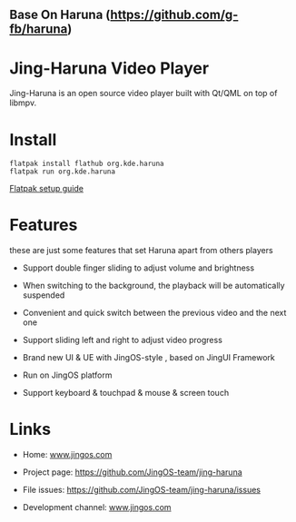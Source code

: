 <!--
SPDX-FileCopyrightText: 2020 George Florea Bănuș <georgefb899@gmail.com>
SPDX-FileCopyrightText: 2021 Wang Rui <wangrui@jingos.com>
SPDX-License-Identifier: CC-BY-4.0
-->

## Base On Haruna (https://github.com/g-fb/haruna)

# Jing-Haruna Video Player

Jing-Haruna is an open source video player built with Qt/QML on top of libmpv.

# Install

```
flatpak install flathub org.kde.haruna
flatpak run org.kde.haruna
```

[Flatpak setup guide](https://flatpak.org/setup/)

# Features

these are just some features that set Haruna apart from others players

- Support double finger sliding to adjust volume and brightness

- When switching to the background, the playback will be automatically suspended

- Convenient and quick switch between the previous video and the next one

- Support sliding left and right to adjust video progress

- Brand new UI & UE with JingOS-style , based on JingUI Framework

- Run on JingOS platform

- Support keyboard & touchpad & mouse & screen touch


# Links

- Home: www.jingos.com
  
- Project page: https://github.com/JingOS-team/jing-haruna
  
- File issues: https://github.com/JingOS-team/jing-haruna/issues
  
- Development channel: www.jingos.com

